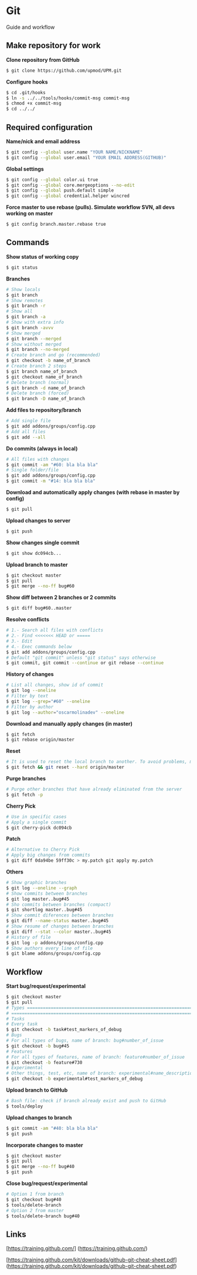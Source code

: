 # Git

Guide and workflow

## Make repository for work
**Clone repository from GitHub**
```sh
$ git clone https://github.com/upmod/UPM.git
```
**Configure hooks**
```sh
$ cd .git/hooks
$ ln -s ../../tools/hooks/commit-msg commit-msg
$ chmod +x commit-msg
$ cd ../../
```
## Required configuration
**Name/nick and email address**
```sh
$ git config --global user.name "YOUR NAME/NICKNAME"
$ git config --global user.email "YOUR EMAIL ADDRESS(GITHUB)"
```
**Global settings**
```sh
$ git config --global color.ui true
$ git config --global core.mergeoptions --no-edit
$ git config --global push.default simple
$ git config --global credential.helper wincred
```
**Force master to use rebase (pulls). Simulate workflow SVN, all devs working on master**
```sh
$ git config branch.master.rebase true
```
## Commands

**Show status of working copy**
```sh
$ git status
```
**Branches**
```sh
# Show locals
$ git branch
# Show remotes
$ git branch -r
# Show all
$ git branch -a
# Show with extra info
$ git branch -avvv
# Show merged
$ git branch --merged
# Show without merged
$ git branch --no-merged
# Create branch and go (recommended)
$ git checkout -b name_of_branch
# Create branch 2 steps
$ git branch name_of_branch
$ git checkout name_of_branch
# Delete branch (normal)
$ git branch -d name_of_branch
# Delete branch (forced)
$ git branch -D name_of_branch
```
**Add files to repository/branch**
```sh
# Add single file
$ git add addons/groups/config.cpp
# Add all files
$ git add --all
```
**Do commits (always in local)**
```sh
# All files with changes
$ git commit -am "#60: bla bla bla"
# Single folder/file
$ git add addons/groups/config.cpp
$ git commit -m "#14: bla bla bla"
```
**Download and automatically apply changes (with rebase in master by config)**
```sh
$ git pull
```
**Upload changes to server**
```sh
$ git push
```
**Show changes single commit**
```sh
$ git show dc094cb...
```
**Upload branch to master**
```sh
$ git checkout master
$ git pull
$ git merge --no-ff bug#60
```
**Show diff between 2 branches or 2 commits**
```sh
$ git diff bug#60..master
```
**Resolve conflicts**
```sh
# 1.- Search all files with conflicts
# 2.- Find <<<<<<< HEAD or =====
# 3.- Edit
# 4.- Exec commands below 
$ git add addons/groups/config.cpp
# Default "git commit" unless "git status" says otherwise
$ git commit, git commit --continue or git rebase --continue
```
**History of changes**
```sh
# List all changes, show id of commit
$ git log --oneline
# Filter by text
$ git log --grep="#60" --oneline
# Filter by author
$ git log --author="oscarmolinadev" --oneline
```
**Download and manually apply changes (in master)**
```sh
$ git fetch
$ git rebase origin/master
```
**Reset**
```sh
# It is used to reset the local branch to another. To avoid problems, merges and rebases if the server is good
$ git fetch && git reset --hard origin/master
```
**Purge branches**
```sh
# Purge other branches that have already eliminated from the server
$ git fetch -p
```
**Cherry Pick**
```sh
# Use in specific cases
# Apply a single commit
$ git cherry-pick dc094cb
```
**Patch**
```sh
# Alternative to Cherry Pick
# Apply big changes from commits
$ git diff 0da94be 59ff30c > my.patch git apply my.patch
```
**Others**
```sh
# Show graphic branches
$ git log --oneline --graph
# Show commits between branches
$ git log master..bug#45
# Sho commits between branches (compact)
$ git shortlog master..bug#45
# Show commit diferences between branches
$ git diff --name-status master..bug#45
# Show resume of changes between branches
$ git diff --stat --color master..bug#45
# History of file
$ git log -p addons/groups/config.cpp
# Show authors every line of file
$ git blame addons/groups/config.cpp

```
## Workflow

**Start bug/request/experimental**
```sh
$ git checkout master
$ git pull
# Types ==================================================================
# ========================================================================
# Tasks
# Every task
$ git checkout -b task#test_markers_of_debug
# Bugs
# For all types of bugs, name of branch: bug#number_of_issue 
$ git checkout -b bug#45
# Features
# For all types of features, name of branch: feature#number_of_issue
$ git checkout -b feature#730
# Experimental
# Other things, test, etc, name of branch: experimental#name_description
$ git checkout -b experimental#test_markers_of_debug
```
**Upload branch to GitHub**
```sh
# Bash file: check if branch already exist and push to GitHub
$ tools/deploy
```
**Upload changes to branch**
```sh
$ git commit -am "#40: bla bla bla"
$ git push
```
**Incorporate changes to master**
```sh
$ git checkout master
$ git pull
$ git merge --no-ff bug#40
$ git push
```
**Close bug/request/experimental**
```sh
# Option 1 from branch
$ git checkout bug#40
$ tools/delete-branch
# Option 2 from master
$ tools/delete-branch bug#40
```
## Links
[https://training.github.com/] (https://training.github.com/)

[https://training.github.com/kit/downloads/github-git-cheat-sheet.pdf] (https://training.github.com/kit/downloads/github-git-cheat-sheet.pdf)